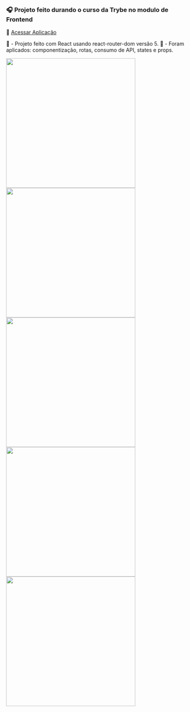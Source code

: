 ### :headphones: Projeto feito durando o curso da Trybe no modulo de Frontend

:pushpin: [Acessar Aplicação](https://trybe-tunes-self.vercel.app/)               

:pushpin: - Projeto feito com React usando react-router-dom versão 5.
:pushpin: - Foram aplicados: componentização, rotas, consumo de API, states e props.

<div>
  <img width="350" src="../imgs/busca-album.png"/>
  <img width="350" src="../imgs/lista-musicas.png"/>
  <img width="350" src="../imgs/pag-favoritas.png"/>
  <img width="350" src="../imgs/perfil.png"/>
  <img width="350" src="../imgs/editar-perfil.png"/>

</div>